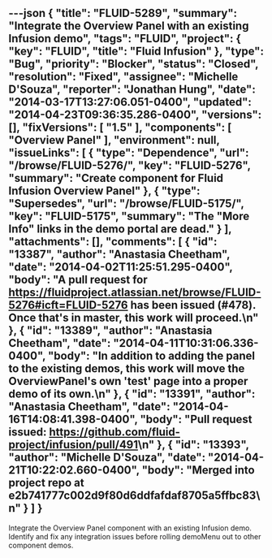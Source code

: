 ---json
{
  "title": "FLUID-5289",
  "summary": "Integrate the Overview Panel with an existing Infusion demo",
  "tags": "FLUID",
  "project": {
    "key": "FLUID",
    "title": "Fluid Infusion"
  },
  "type": "Bug",
  "priority": "Blocker",
  "status": "Closed",
  "resolution": "Fixed",
  "assignee": "Michelle D'Souza",
  "reporter": "Jonathan Hung",
  "date": "2014-03-17T13:27:06.051-0400",
  "updated": "2014-04-23T09:36:35.286-0400",
  "versions": [],
  "fixVersions": [
    "1.5"
  ],
  "components": [
    "Overview Panel"
  ],
  "environment": null,
  "issueLinks": [
    {
      "type": "Dependence",
      "url": "/browse/FLUID-5276/",
      "key": "FLUID-5276",
      "summary": "Create component for Fluid Infusion Overview Panel"
    },
    {
      "type": "Supersedes",
      "url": "/browse/FLUID-5175/",
      "key": "FLUID-5175",
      "summary": "The \"More Info\" links in the demo portal are dead."
    }
  ],
  "attachments": [],
  "comments": [
    {
      "id": "13387",
      "author": "Anastasia Cheetham",
      "date": "2014-04-02T11:25:51.295-0400",
      "body": "A pull request for <https://fluidproject.atlassian.net/browse/FLUID-5276#icft=FLUID-5276> has been issued (#478). Once that's in master, this work will proceed.\n"
    },
    {
      "id": "13389",
      "author": "Anastasia Cheetham",
      "date": "2014-04-11T10:31:06.336-0400",
      "body": "In addition to adding the panel to the existing demos, this work will move the OverviewPanel's own 'test' page into a proper demo of its own.\n"
    },
    {
      "id": "13391",
      "author": "Anastasia Cheetham",
      "date": "2014-04-16T14:08:41.398-0400",
      "body": "Pull request issued: <https://github.com/fluid-project/infusion/pull/491>\n"
    },
    {
      "id": "13393",
      "author": "Michelle D'Souza",
      "date": "2014-04-21T10:22:02.660-0400",
      "body": "Merged into project repo at e2b741777c002d9f80d6ddfafdaf8705a5ffbc83\n"
    }
  ]
}
---
Integrate the Overview Panel component with an existing Infusion demo. Identify and fix any integration issues before rolling demoMenu out to other component demos.

        